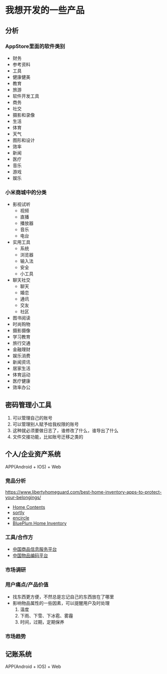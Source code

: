 # 我想开发的一些产品

## 分析

### AppStore里面的软件类别
- 财务
- 参考资料
- 工具
- 健康健美
- 教育
- 旅游
- 软件开发工具
- 商务
- 社交
- 摄影和录像
- 生活
- 体育
- 天气
- 图形和设计
- 效率
- 新闻
- 医疗
- 音乐
- 游戏
- 娱乐

### 小米商城中的分类

- 影视试听
    - 视频
    - 直播
    - 播放器
    - 音乐
    - 电台
- 实用工具
    - 系统
    - 浏览器
    - 输入法
    - 安全
    - 小工具
- 聊天社交
    - 聊天
    - 婚恋
    - 通讯
    - 交友
    - 社区
- 图书阅读
- 时尚购物
- 摄影摄像
- 学习教育
- 旅行交通
- 金融理财
- 娱乐消费
- 新闻资讯
- 居家生活
- 体育运动
- 医疗健康
- 效率办公

## 密码管理小工具

1. 可以管理自己的账号
2. 可以管理别人赋予给我权限的账号
3. 这种就必须要做日志了，谁修改了什么，谁导出了什么
4. 文件交接功能，比如账号迁移之类的


## 个人/企业资产系统

APP(Android + IOS) + Web


### 竞品分析
https://www.libertyhomeguard.com/best-home-inventory-apps-to-protect-your-belongings/
- [Home Contents](https://apps.apple.com/us/app/home-contents/id420151922)
- [sortly](https://www.sortly.com/)
- [encircle](https://www.getencircle.com/)
- [BluePlum Home Inventory](https://www.blueplum.com/)

### 工具/合作方

- [中国商品信息服务平台](https://www.gds.org.cn/#/home/index)
- [中国物品编码平台](http://www.ancc.org.cn/)

### 市场调研

### 用户痛点/产品价值
- 找东西更方便，不然总是忘记自己的东西放在了哪里
- 影响物品属性的一些因素，可以提醒用户及时处理
    1. 温度
    2. 下雨、下雪、下冰雹、雾霾
    3. 时间，过期，定期保养

### 市场趋势





## 记账系统

APP(Android + IOS) + Web

